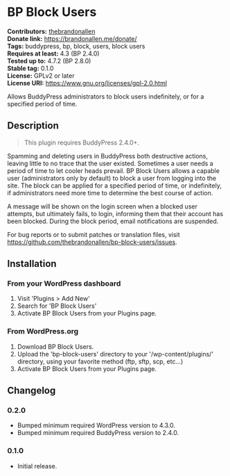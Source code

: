 # BP Block Users #
**Contributors:** [thebrandonallen](https://profiles.wordpress.org/thebrandonallen)  
**Donate link:** https://brandonallen.me/donate/  
**Tags:** buddypress, bp, block, users, block users  
**Requires at least:** 4.3 (BP 2.4.0)  
**Tested up to:** 4.7.2 (BP 2.8.0)  
**Stable tag:** 0.1.0  
**License:** GPLv2 or later  
**License URI:** https://www.gnu.org/licenses/gpl-2.0.html  

Allows BuddyPress administrators to block users indefinitely, or for a specified period of time.

## Description ##

>This plugin requires BuddyPress 2.4.0+.

Spamming and deleting users in BuddyPress both destructive actions, leaving little to no trace that the user existed. Sometimes a user needs a period of time to let cooler heads prevail. BP Block Users allows a capable user (administrators only by default) to block a user from logging into the site. The block can be applied for a specified period of time, or indefinitely, if administrators need more time to determine the best course of action.

A message will be shown on the login screen when a blocked user attempts, but ultimately fails, to login, informing them that their account has been blocked. During the block period, email notifications are suspended.

For bug reports or to submit patches or translation files, visit https://github.com/thebrandonallen/bp-block-users/issues.

## Installation ##

### From your WordPress dashboard ###

1. Visit 'Plugins > Add New'
2. Search for 'BP Block Users'
3. Activate BP Block Users from your Plugins page.

### From WordPress.org ###

1. Download BP Block Users.
2. Upload the 'bp-block-users' directory to your '/wp-content/plugins/' directory, using your favorite method (ftp, sftp, scp, etc...)
3. Activate BP Block Users from your Plugins page.

## Changelog ##

### 0.2.0 ###
* Bumped minimum required WordPress version to 4.3.0.
* Bumped minimum required BuddyPress version to 2.4.0.

### 0.1.0 ###
* Initial release.
